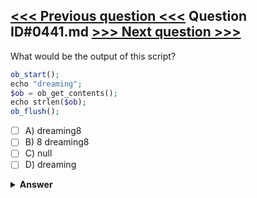 [<<< Previous question <<<](0440.md)   Question ID#0441.md   [>>> Next question >>>](0442.md)
---

What would be the output of this script?

```php
ob_start();
echo "dreaming";
$ob = ob_get_contents();
echo strlen($ob);
ob_flush();
```

- [ ] A) dreaming8
- [ ] B) 8 dreaming8
- [ ] C) null
- [ ] D) dreaming

<details><summary><b>Answer</b></summary>
<p>
  Answer: <strong>A</strong>
</p>
</details>

